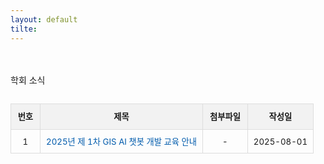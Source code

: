 ```yaml
---
layout: default
tilte:
---
```

<br>
<br>

<div class="gayheader">
  <span>학회 소식</span>
  <div></div>
</div>

<section id="news" style="margin-top: 2em;">
  <table style="width: 100%; border-collapse: collapse; font-size: 0.95em;">
    <thead style="background-color: #f2f2f2;">
      <tr>
        <th style="padding: 0.8em; border: 1px solid #ddd;">번호</th>
        <th style="padding: 0.8em; border: 1px solid #ddd;">제목</th>
        <th style="padding: 0.8em; border: 1px solid #ddd;">첨부파일</th>
        <th style="padding: 0.8em; border: 1px solid #ddd;">작성일</th>
      </tr>
    </thead>
    <tbody>
     <tr>
        <td style="padding: 0.7em; border: 1px solid #ddd; text-align: center;">1</td>
        <td style="padding: 0.7em; border: 1px solid #ddd;"><a href="/notice/num_1" style="color: #005bac; text-decoration: none;">2025년 제 1차 GIS AI 챗봇 개발 교육 안내</a></td>
        <td style="padding: 0.7em; border: 1px solid #ddd; text-align: center;">-</td>
        <td style="padding: 0.7em; border: 1px solid #ddd; text-align: center;">2025-08-01</td>
      </tr>
    </tbody>
  </table>
</section>

